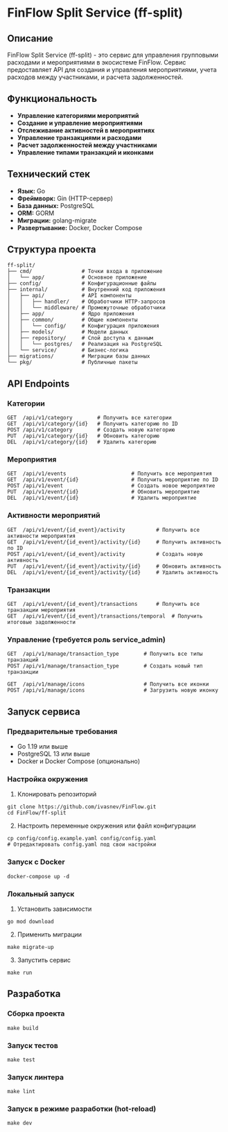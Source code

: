 # FinFlow Split Service (ff-split)

## Описание
FinFlow Split Service (ff-split) - это сервис для управления групповыми расходами и мероприятиями в экосистеме FinFlow. Сервис предоставляет API для создания и управления мероприятиями, учета расходов между участниками, и расчета задолженностей.

## Функциональность

- **Управление категориями мероприятий**
- **Создание и управление мероприятиями**
- **Отслеживание активностей в мероприятиях**
- **Управление транзакциями и расходами**
- **Расчет задолженностей между участниками**
- **Управление типами транзакций и иконками**

## Технический стек

- **Язык:** Go
- **Фреймворк:** Gin (HTTP-сервер)
- **База данных:** PostgreSQL
- **ORM:** GORM
- **Миграции:** golang-migrate
- **Развертывание:** Docker, Docker Compose

## Структура проекта

```
ff-split/
├── cmd/                # Точки входа в приложение
│   └── app/            # Основное приложение
├── config/             # Конфигурационные файлы
├── internal/           # Внутренний код приложения
│   ├── api/            # API компоненты
│   │   ├── handler/    # Обработчики HTTP-запросов
│   │   └── middleware/ # Промежуточные обработчики
│   ├── app/            # Ядро приложения
│   ├── common/         # Общие компоненты
│   │   └── config/     # Конфигурация приложения
│   ├── models/         # Модели данных
│   ├── repository/     # Слой доступа к данным
│   │   └── postgres/   # Реализация на PostgreSQL
│   └── service/        # Бизнес-логика
├── migrations/         # Миграции базы данных
└── pkg/                # Публичные пакеты
```

## API Endpoints

### Категории

```
GET  /api/v1/category        # Получить все категории
GET  /api/v1/category/{id}   # Получить категорию по ID
POST /api/v1/category        # Создать новую категорию
PUT  /api/v1/category/{id}   # Обновить категорию
DEL  /api/v1/category/{id}   # Удалить категорию
```

### Мероприятия

```
GET  /api/v1/events                     # Получить все мероприятия
GET  /api/v1/event/{id}                 # Получить мероприятие по ID
POST /api/v1/event                      # Создать новое мероприятие
PUT  /api/v1/event/{id}                 # Обновить мероприятие
DEL  /api/v1/event/{id}                 # Удалить мероприятие
```

### Активности мероприятий

```
GET  /api/v1/event/{id_event}/activity          # Получить все активности мероприятия
GET  /api/v1/event/{id_event}/activity/{id}     # Получить активность по ID
POST /api/v1/event/{id_event}/activity          # Создать новую активность
PUT  /api/v1/event/{id_event}/activity/{id}     # Обновить активность
DEL  /api/v1/event/{id_event}/activity/{id}     # Удалить активность
```

### Транзакции

```
GET  /api/v1/event/{id_event}/transactions      # Получить все транзакции мероприятия
GET  /api/v1/event/{id_event}/transactions/temporal  # Получить итоговые задолженности
```

### Управление (требуется роль service_admin)

```
GET  /api/v1/manage/transaction_type        # Получить все типы транзакций
POST /api/v1/manage/transaction_type        # Создать новый тип транзакции

GET  /api/v1/manage/icons                   # Получить все иконки
POST /api/v1/manage/icons                   # Загрузить новую иконку
```

## Запуск сервиса

### Предварительные требования

- Go 1.19 или выше
- PostgreSQL 13 или выше
- Docker и Docker Compose (опционально)

### Настройка окружения

1. Клонировать репозиторий
```
git clone https://github.com/ivasnev/FinFlow.git
cd FinFlow/ff-split
```

2. Настроить переменные окружения или файл конфигурации
```
cp config/config.example.yaml config/config.yaml
# Отредактировать config.yaml под свои настройки
```

### Запуск с Docker

```
docker-compose up -d
```

### Локальный запуск

1. Установить зависимости
```
go mod download
```

2. Применить миграции
```
make migrate-up
```

3. Запустить сервис
```
make run
```

## Разработка

### Сборка проекта
```
make build
```

### Запуск тестов
```
make test
```

### Запуск линтера
```
make lint
```

### Запуск в режиме разработки (hot-reload)
```
make dev
``` 